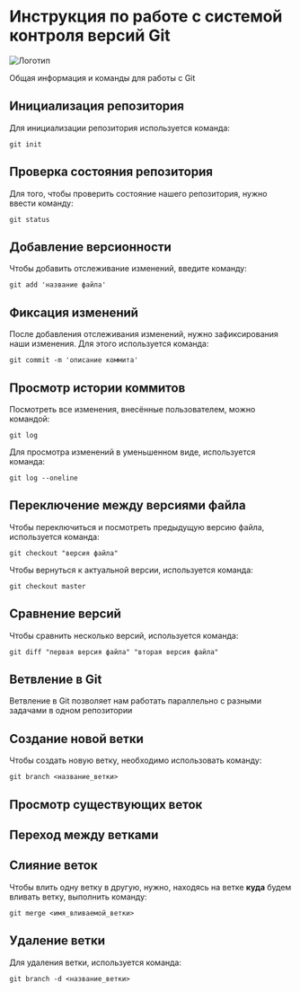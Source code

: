 # Инструкция по работе с системой контроля версий Git

![Логотип](git-logo.png)

Общая информация и команды для работы с Git

## Инициализация репозитория

Для инициализации репозитория используется команда:

    git init

## Проверка состояния репозитория

Для того, чтобы проверить состояние нашего репозитория, нужно ввести команду:

    git status

## Добавление версионности

Чтобы добавить отслеживание изменений, введите команду:

    git add 'название файла'

## Фиксация изменений

После добавления отслеживания изменений, нужно зафиксирования наши изменения. Для этого используется команда:

    git commit -m 'описание коммита'

## Просмотр истории коммитов

Посмотреть все изменения, внесённые пользователем, можно командой:

    git log

Для просмотра изменений в уменьшенном виде, используется команда:

    git log --oneline

## Переключение между версиями файла

Чтобы переключиться и посмотреть предыдущую версию файла, используется команда:

    git checkout "версия файла"

Чтобы вернуться к актуальной версии, используется команда:

    git checkout master

## Сравнение версий

Чтобы сравнить несколько версий, используется команда:

    git diff "первая версия файла" "вторая версия файла"

## Ветвление в Git
 
Ветвление в Git позволяет нам работать параллельно с разными задачами в одном репозитории

## Создание новой ветки

Чтобы создать новую ветку, необходимо использовать команду:

    git branch <название_ветки>

## Просмотр существующих веток

## Переход между ветками

## Слияние веток

Чтобы влить одну ветку в другую, нужно, находясь на ветке __куда__ будем вливать ветку, выполнить команду:

    git merge <имя_вливаемой_ветки>

## Удаление ветки

Для удаления ветки, используется команда:

    git branch -d <название_ветки>
